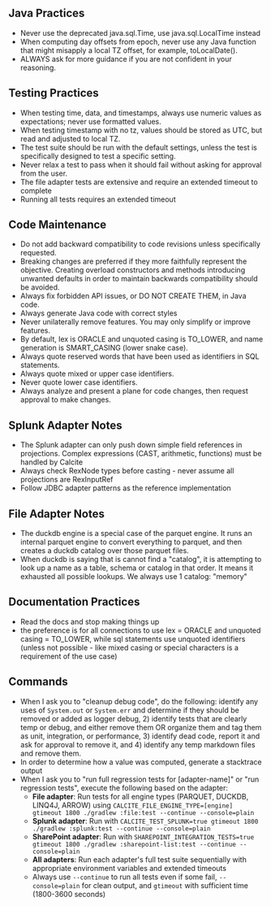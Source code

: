 ## Java Practices

- Never use the deprecated java.sql.Time, use java.sql.LocalTime instead
- When computing day offsets from epoch, never use any Java function that might misapply a local TZ offset, for example, toLocalDate().
- ALWAYS ask for more guidance if you are not confident in your reasoning.

## Testing Practices
- When testing time, data, and timestamps, always use numeric values as expectations; never use formatted values.
- When testing timestamp with no tz, values should be stored as UTC, but read and adjusted to local TZ.
- The test suite should be run with the default settings, unless the test is specifically designed to test a specific setting.
- Never relax a test to pass when it should fail without asking for approval from the user.
- The file adapter tests are extensive and require an extended timeout to complete
- Running all tests requires an extended timeout


## Code Maintenance

- Do not add backward compatibility to code revisions unless specifically requested.
- Breaking changes are preferred if they more faithfully represent the objective. Creating overload constructors and methods introducing unwanted defaults in order to maintain backwards compatibility should be avoided.
- Always fix forbidden API issues, or DO NOT CREATE THEM, in Java code.
- Always generate Java code with correct styles
- Never unilaterally remove features. You may only simplify or improve features.
- By default, lex is ORACLE and unquoted casing is TO_LOWER, and name generation is SMART_CASING (lower snake case).
- Always quote reserved words that have been used as identifiers in SQL statements.
- Always quote mixed or upper case identifiers.
- Never quote lower case identifiers.
- Always analyze and present a plane for code changes, then request approval to make changes.

## Splunk Adapter Notes

- The Splunk adapter can only push down simple field references in projections. Complex expressions (CAST, arithmetic, functions) must be handled by Calcite
- Always check RexNode types before casting - never assume all projections are RexInputRef
- Follow JDBC adapter patterns as the reference implementation

## File Adapter Notes

- The duckdb engine is a special case of the parquet engine. It runs an internal parquet engine to convert everything to parquet, and then creates a duckdb catalog over those parquet files.
- When duckdb is saying that is cannot find a "catalog", it is attempting to look up a name as a table, schema or catalog in that order. It means it exhausted all possible lookups. We always use 1 catalog: "memory"

## Documentation Practices

- Read the docs and stop making things up
- the preference is for all connections to use lex = ORACLE and unquoted casing = TO_LOWER, while sql statements use unquoted identifiers (unless not possible - like mixed casing or special characters is a requirement of the use case)

## Commands
- When I ask you to "cleanup debug code", do the following: identify any uses of `System.out` or `System.err` and determine if they should be removed or added as logger debug, 2) identify tests that are clearly temp or debug, and either remove them OR organize them and tag them as unit, integration, or performance, 3) identify dead code, report it and ask for approval to remove it, and 4) identify any temp markdown files and remove them.
- In order to determine how a value was computed, generate a stacktrace output
- When I ask you to "run full regression tests for [adapter-name]" or "run regression tests", execute the following based on the adapter:
  - **File adapter**: Run tests for all engine types (PARQUET, DUCKDB, LINQ4J, ARROW) using `CALCITE_FILE_ENGINE_TYPE=[engine] gtimeout 1800 ./gradlew :file:test --continue --console=plain`
  - **Splunk adapter**: Run with `CALCITE_TEST_SPLUNK=true gtimeout 1800 ./gradlew :splunk:test --continue --console=plain`
  - **SharePoint adapter**: Run with `SHAREPOINT_INTEGRATION_TESTS=true gtimeout 1800 ./gradlew :sharepoint-list:test --continue --console=plain`
  - **All adapters**: Run each adapter's full test suite sequentially with appropriate environment variables and extended timeouts
  - Always use `--continue` to run all tests even if some fail, `--console=plain` for clean output, and `gtimeout` with sufficient time (1800-3600 seconds)
